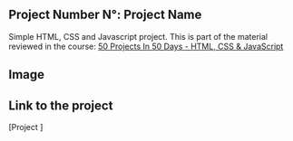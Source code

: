 ## Project Number N°: Project Name

Simple HTML, CSS and Javascript project. This is part of the material reviewed in the course: [50 Projects In 50 Days - HTML, CSS & JavaScript](https://www.udemy.com/course/50-projects-50-days/)

## Image

## Link to the project

[Project ]
